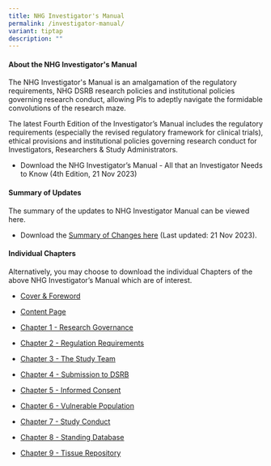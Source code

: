 ```yaml
---
title: NHG Investigator's Manual
permalink: /investigator-manual/
variant: tiptap
description: ""
---
```

<h4><strong>About the NHG Investigator's Manual</strong></h4>
<p>The NHG Investigator's Manual is an amalgamation of the regulatory requirements,
NHG DSRB research policies and institutional policies governing research
conduct, allowing PIs to adeptly navigate the formidable convolutions of
the research maze.</p>
<p>The latest Fourth Edition of the Investigator’s Manual includes the regulatory
requirements (especially the revised regulatory framework for clinical
trials), ethical provisions and institutional policies governing research
conduct for Investigators, Researchers &amp; Study Administrators.</p>
<ul data-tight="true" class="tight">
<li>
<p>Download the NHG Investigator’s Manual -&nbsp;All that an Investigator
Needs to Know (4th Edition, 21 Nov 2023)</p>
</li>
</ul>
<p></p>
<h4><strong>Summary of Updates</strong></h4>
<p>The summary of the updates to NHG Investigator Manual can be viewed here.</p>
<ul data-tight="true" class="tight">
<li>
<p>Download the <a href="/files/Investigator Manual/IM_Summary_of_Change_21Nov2023.pdf" rel="noopener noreferrer nofollow" target="_blank">Summary of Changes here</a> (Last
updated: 21 Nov 2023).</p>
</li>
</ul>
<p></p>
<h4><strong>Individual Chapters</strong></h4>
<p>Alternatively, you may choose to download the individual Chapters of the
above NHG Investigator’s Manual which are of interest.</p>
<ul data-tight="true" class="tight">
<li>
<p><a href="/files/Investigator Manual/IM_Cover_And_Foreword.pdf" rel="noopener noreferrer nofollow" target="_blank">Cover &amp; Foreword</a>
</p>
</li>
<li>
<p><a href="/files/Investigator Manual/IM_Content_Page.pdf" rel="noopener noreferrer nofollow" target="_blank">Content Page</a>
</p>
</li>
<li>
<p><a href="/files/Investigator Manual/IM_Chapter_1_Research_Governance.pdf" rel="noopener noreferrer nofollow" target="_blank">Chapter 1 -&nbsp;Research Governance</a>&nbsp;</p>
</li>
<li>
<p><a href="/files/Investigator Manual/IM_Chapter_2_Regulation_Requirements.pdf" rel="noopener noreferrer nofollow" target="_blank">Chapter 2 -&nbsp;Regulation Requirements</a>&nbsp;</p>
</li>
<li>
<p><a href="/files/Investigator Manual/IM_Chapter_3_The_Study_Team.pdf" rel="noopener noreferrer nofollow" target="_blank">Chapter 3 -&nbsp;The Study Team</a>&nbsp;</p>
</li>
<li>
<p><a href="/files/Investigator Manual/IM_Chapter_4_Submission_to_DSRB.pdf" rel="noopener noreferrer nofollow" target="_blank">Chapter 4 -&nbsp;Submission to DSRB</a>&nbsp;</p>
</li>
<li>
<p><a href="/files/Investigator Manual/IM_Chapter_5_Informed_Consent.pdf" rel="noopener noreferrer nofollow" target="_blank">Chapter 5 -&nbsp;Informed Consent</a>&nbsp;</p>
</li>
<li>
<p><a href="/files/Investigator Manual/IM_Chapter_6_Vulnerable_Population.pdf" rel="noopener noreferrer nofollow" target="_blank">Chapter 6 - Vulnerable Population</a>
</p>
</li>
<li>
<p><a href="/files/Investigator Manual/IM_Chapter_7_Study_Conduct.pdf" rel="noopener noreferrer nofollow" target="_blank">Chapter 7 - Study Conduct</a>&nbsp;</p>
</li>
<li>
<p><a href="/files/Investigator Manual/IM_Chapter_8_Standing_Database.pdf" rel="noopener noreferrer nofollow" target="_blank">Chapter 8 - Standing Database</a>&nbsp;</p>
</li>
<li>
<p><a href="/files/Investigator Manual/IM_Chapter_6_Vulnerable_Population.pdf" rel="noopener noreferrer nofollow" target="_blank">Chapter 9 - Tissue Repository</a>&nbsp;</p>
</li>
</ul>
<p></p>